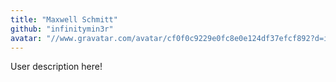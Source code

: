 ```yaml
---
title: "Maxwell Schmitt"
github: "infinitymin3r"
avatar: "//www.gravatar.com/avatar/cf0f0c9229e0fc8e0e124df37efcf892?d=identicon"
---
```


User description here!
